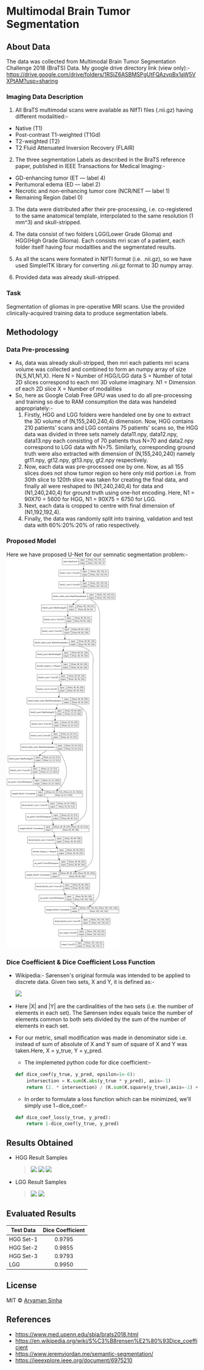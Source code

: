 # Multimodal Brain Tumor Segmentation 

## About Data 
The data was collected from Multimodal Brain Tumor Segmentation Challenge 2018 (BraTS) Data.
My google drive directory link (view only):- https://drive.google.com/drive/folders/1RSjZ6ASBMSPgUtFQAzvpBx1aW5VXPtAM?usp=sharing

### Imaging Data Description
1. All BraTS multimodal scans were available as NIfTI files (.nii.gz) having different modalitied:-
  - Native (T1) 
  - Post-contrast T1-weighted (T1Gd)
  - T2-weighted (T2) 
  - T2 Fluid Attenuated Inversion Recovery (FLAIR)

2. The three segmentation Labels as described in the BraTS reference paper, published in IEEE Transactions for Medical Imaging:- 
  - GD-enhancing tumor (ET — label 4) 
  - Peritumoral edema (ED — label 2)
  - Necrotic and non-enhancing tumor core (NCR/NET — label 1)
  - Remaining Region (label 0)
  
3. The data were distributed after their pre-processing, i.e. co-registered to the same anatomical template, interpolated to the same resolution (1 mm^3) and skull-stripped.

4. The data consist of two folders LGG(Lower Grade Glioma) and HGG(High Grade Glioma). Each consists mri scan of a patient, each folder itself having four modaltlies and the segmentated results. 

5. As all the scans were formated in NIfTI format (i.e. .nii.gz), so we have used  SimpleITK library for converting .nii.gz format to 3D numpy array. 

6. Provided data was already skull-stripped.

### Task
Segmentation of gliomas in pre-operative MRI scans. Use the provided clinically-acquired training data to produce segmentation labels.

## Methodology
### Data Pre-processing
- As, data was already skull-stripped, then mri each patients mri scans volume was collected and combined to form an numpy array of size (N,S,N1,N1,X).
Here N = Number of HGG/LGG data
     S = Number of total 2D slices correspond to each mri 3D volume imaginary.
     N1 = Dimension of each 2D slice
     X = Number of modalities
- So, here as Google Colab Free GPU was used to do all pre-processing and training so due to RAM consumption the data was handeled appropriately:-
  1. Firstly, HGG and LGG folders were handeled one by one to extract the 3D volume of (N,155,240,240,4) dimension. Now, HGG contains 210 patients' scans and LGG contains 75 patients' scans so, the HGG data was divided in three sets namely data11.npy, data12.npy, data13.npy each consisting of 70 patients thus N=70 and data2.npy correspond to LGG data with N=75. Similarly, corresponding ground truth were also extracted with dimension of (N,155,240,240) namely gt11.npy, gt12.npy, gt13.npy, gt2.npy respectively.
  2. Now, each data was pre-processed one by one. Now, as all 155 slices does not show tumor region so here only mid portion i.e. from 30th slice to 120th slice was taken for creating the final data, and finally all were reshaped to (N1,240,240,4) for data and (N1,240,240,4) for ground truth using one-hot encoding. Here, N1 = 90X70 = 5600 for HGG, N1 = 90X75 = 6750 for LGG.
  3. Next, each data is cropped to centre with final dimension of (N1,192,192,4).
  4. Finally, the data was randomly split into training, validation and test data with 60%:20%:20% of ratio respectively.
### Proposed Model
Here we have proposed U-Net for our semnatic segmentation problem:-
![](/unet.png)
### Dice Coefficient & Dice Coefficient Loss Function
- Wikipedia:- Sørensen's original formula was intended to be applied to discrete data. Given two sets, X and Y, it is defined as:-

     ![](https://wikimedia.org/api/rest_v1/media/math/render/svg/a80a97215e1afc0b222e604af1b2099dc9363d3b)

- Here |X| and |Y| are the cardinalities of the two sets (i.e. the number of elements in each set). The Sørensen index equals   twice the number of elements common to both sets divided by the sum of the number of elements in each set. 
- For our metric, small modification was made in denominator side i.e. instead of sum of absolute of X and Y sum of square of X and Y was taken.Here, X = y_true, Y = y_pred. 
  - The implemeted python code for dice coefficient:-
  ```python
  def dice_coef(y_true, y_pred, epsilon=1e-6):
      intersection = K.sum(K.abs(y_true * y_pred), axis=-1)
      return (2. * intersection) / (K.sum(K.square(y_true),axis=-1) + K.sum(K.square(y_pred),axis=-1) + epsilon)
  ```
  - In order to formulate a loss function which can be minimized, we'll simply use 1−dice_coef:- 
  ```python
  def dice_coef_loss(y_true, y_pred):
      return 1-dice_coef(y_true, y_pred)
  ```
## Results Obtained
- HGG Result Samples

  >![](https://github.com/as791/Brain-Tumor-Segmentation-BRaTS-18/blob/master/Result%20Samples/HGG-1.png)
  >![](https://github.com/as791/Brain-Tumor-Segmentation-BRaTS-18/blob/master/Result%20Samples/HGG-2.png)
  >![](https://github.com/as791/Brain-Tumor-Segmentation-BRaTS-18/blob/master/Result%20Samples/HGG-3.png)
  
- LGG Result Samples

  >![](https://github.com/as791/Brain-Tumor-Segmentation-BRaTS-18/blob/master/Result%20Samples/LGG-1.png)
  >![](https://github.com/as791/Brain-Tumor-Segmentation-BRaTS-18/blob/master/Result%20Samples/LGG-2.png)
  
## Evaluated Results
| Test Data|Dice Coefficient| 
| ------------- |:-------------:| 
| HGG Set-1   |   0.9795   |
| HGG Set-2   |   0.9855   |
| HGG Set-3   |   0.9793   |
| LGG         |   0.9950   |
## License
MIT © [Aryaman Sinha](https://github.com/as791/)

## References
- https://www.med.upenn.edu/sbia/brats2018.html
- https://en.wikipedia.org/wiki/S%C3%B8rensen%E2%80%93Dice_coefficient
- https://www.jeremyjordan.me/semantic-segmentation/
- https://ieeexplore.ieee.org/document/6975210
